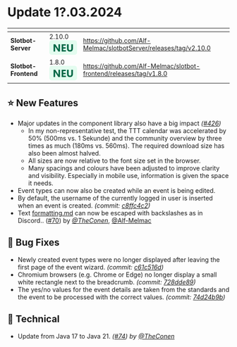 # Update 1?.03.2024

<table data-card-size="large" data-view="cards"><thead><tr><th></th><th></th><th data-hidden data-card-target data-type="content-ref"></th></tr></thead><tbody><tr><td><strong>Slotbot-Server</strong></td><td>2.10.0 <img src="../../.gitbook/assets/Badge-New.png" alt="Neu" data-size="line"></td><td><a href="https://github.com/Alf-Melmac/slotbotServer/releases/tag/v2.10.0">https://github.com/Alf-Melmac/slotbotServer/releases/tag/v2.10.0</a></td></tr><tr><td><strong>Slotbot-Frontend</strong></td><td>1.8.0 <img src="../../.gitbook/assets/Badge-New.png" alt="Neu" data-size="line"></td><td><a href="https://github.com/Alf-Melmac/slotbot-frontend/releases/tag/v1.8.0">https://github.com/Alf-Melmac/slotbot-frontend/releases/tag/v1.8.0</a></td></tr></tbody></table>

## ⭐ New Features

* Major updates in the component library also have a big impact _(_[_#426_](https://github.com/Alf-Melmac/slotbot-frontend/pull/426)_)_
  * In my non-representative test, the TTT calendar was accelerated by 50% (500ms vs. 1 Sekunde) and the community overview by three times as much (180ms vs. 560ms). The required download size has also been almost halved.
  * All sizes are now relative to the font size set in the browser.
  * Many spacings and colours have been adjusted to improve clarity and visibility. Especially in mobile use, information is given the space it needs.
* Event types can now also be created while an event is being edited.
* By default, the username of the currently logged in user is inserted when an event is created. _(commit:_ [_c8ffc4c2_](https://github.com/Alf-Melmac/slotbot-frontend/commit/c8ffc4c2a762fcec7373b7c974b1a7e20001f12e)_)_
* Text [formatting.md](../../event-creation/formatting.md "mention") can now be escaped with backslashes as in Discord.. ([#70](https://github.com/Alf-Melmac/slotbotServer/pull/70)) by [_@TheConen_](https://github.com/TheConen), [@Alf-Melmac](https://github.com/Alf-Melmac)

## 🐞 Bug Fixes

* Newly created event types were no longer displayed after leaving the first page of the event wizard. _(commit:_ [_c61c516d_](https://github.com/Alf-Melmac/slotbot-frontend/commit/c61c516d165ad1d93440c0068dad021f8e4e8ee0)_)_
* Chromium browsers (e.g. Chrome or Edge) no longer display a small white rectangle next to the breadcrumb. _(commit:_ [_728dde89_](https://github.com/Alf-Melmac/slotbot-frontend/commit/728dde89b4829851c7d46b78142a61132ad0a757)_)_
* The yes/no values for the event details are taken from the standards and the event to be processed with the correct values. _(commit:_ [_74d24b9b_](https://github.com/Alf-Melmac/slotbot-frontend/commit/74d24b9bda64d505736c0779f961b0099ccc2d12)_)_

## 🔨 Technical

* Update from Java 17 to Java 21. _(_[_#74_](https://github.com/Alf-Melmac/slotbotServer/pull/74)_) by_ [_@TheConen_](https://github.com/TheConen)
